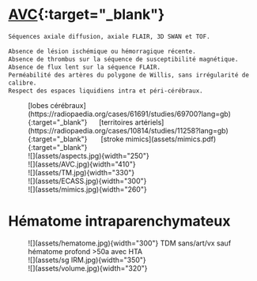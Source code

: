 # [AVC](https://onclepaul.fr/wp-content/uploads/2011/07/AVC-ischemiques-.-RD-2021.pdf){:target="_blank"}

```
Séquences axiale diffusion, axiale FLAIR, 3D SWAN et TOF.
```
```
Absence de lésion ischémique ou hémorragique récente.
Absence de thrombus sur la séquence de susceptibilité magnétique.
Absence de flux lent sur la séquence FLAIR.
Perméabilité des artères du polygone de Willis, sans irrégularité de calibre.
Respect des espaces liquidiens intra et péri-cérébraux.
```

<figure markdown="span">
    [lobes cérébraux](https://radiopaedia.org/cases/61691/studies/69700?lang=gb){:target="_blank"} &nbsp;&nbsp;&nbsp;&nbsp;&nbsp;[territoires artériels](https://radiopaedia.org/cases/10814/studies/11258?lang=gb){:target="_blank"} &nbsp;&nbsp;&nbsp;&nbsp;&nbsp; [stroke mimics](assets/mimics.pdf){:target="_blank"}  
    </br>
    ![](assets/aspects.jpg){width="250"}  
    </br>
    ![](assets/AVC.jpg){width="410"}  
    </br>
    ![](assets/TM.jpg){width="330"}  
    </br>
    ![](assets/ECASS.jpg){width="300"}  
    </br>
    ![](assets/mimics.jpg){width="260"}  
</figure>


# Hématome intraparenchymateux

<figure markdown="span">
    ![](assets/hematome.jpg){width="300"}
    TDM sans/art/vx sauf hématome profond >50a avec HTA  
    </br>
    ![](assets/sg IRM.jpg){width="350"}  
    </br>
    ![](assets/volume.jpg){width="320"}
</figure>